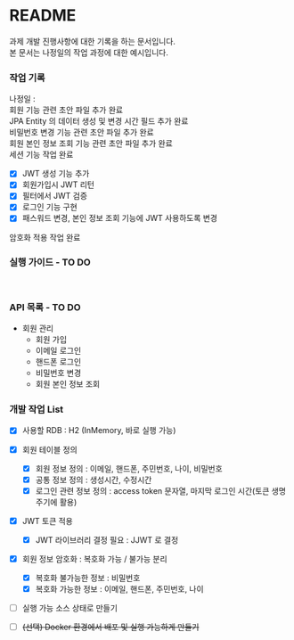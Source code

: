 # README #

과제 개발 진행사항에 대한 기록을 하는 문서입니다.<br>
본 문서는 나정일의 작업 과정에 대한 예시입니다.

### 작업 기록
나정일 : 
<br>
회원 기능 관련 초안 파일 추가 완료
<br>
JPA Entity 의 데이터 생성 및 변경 시간 필드 추가 완료
<br>
비밀번호 변경 기능 관련 초안 파일 추가 완료  
회원 본인 정보 조회 기능 관련 초안 파일 추가 완료  
세션 기능 작업 완료
- [x] JWT 생성 기능 추가
- [x] 회원가입시 JWT 리턴
- [x] 필터에서 JWT 검증
- [x] 로그인 기능 구현
- [x] 패스워드 변경, 본인 정보 조회 기능에 JWT 사용하도록 변경    

암호화 적용 작업 완료


### 실행 가이드 - TO DO
<br>



### API 목록 - TO DO

+ 회원 관리
  + 회원 가입
  + 이메일 로그인
  + 핸드폰 로그인
  + 비밀번호 변경
  + 회원 본인 정보 조회
  
### 개발 작업 List

- [x] 사용할 RDB : H2 (InMemory, 바로 실행 가능)
- [x] 회원 테이블 정의
  - [x] 회원 정보 정의 : 이메일, 핸드폰, 주민번호, 나이, 비밀번호
  - [x] 공통 정보 정의 : 생성시간, 수정시간
  - [x] 로그인 관련 정보 정의 : access token 문자열, 마지막 로그인 시간(토큰 생명주기에 활용)
- [x] JWT 토큰 적용
  - [x] JWT 라이브러리 결정 필요 : JJWT 로 결정
- [x] 회원 정보 암호화 : 복호화 가능 / 불가능 분리
  - [x] 복호화 불가능한 정보 : 비밀번호
  - [x] 복호화 가능한 정보 : 이메일, 핸드폰, 주민번호, 나이
- [ ] 실행 가능 소스 상태로 만들기
- [ ] ~~(선택) Docker 환경에서 배포 및 실행 가능하게 만들기~~
  